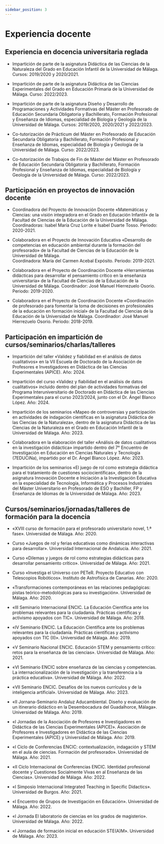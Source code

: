 ```yaml
---
sidebar_position: 3
---
```


# Experiencia docente

## Experiencia en docencia universitaria reglada

- Impartición de parte de la asignatura Didáctica de las Ciencias de la Naturaleza del Grado en Educación Infantil de la Universidad de Málaga. Cursos: 2019/2020 y 2020/2021.

- Impartición de parte de la asignatura Didáctica de las Ciencias Experimentales del Grado en Educación Primaria de la Universidad de Málaga. Curso: 2022/2023.

- Impartición de parte de la asignatura Diseño y Desarrollo de Programaciones y Actividades Formativas del Máster en Profesorado de Educación Secundaria Obligatoria y Bachillerato, Formación Profesional y Enseñanza de Idiomas, especialidad de Biología y Geología de la Universidad de Málaga. Cursos: 2019/2020, 2020/2021 y 2022/2023.

- Co-tutorización de Prácticum del Máster en Profesorado de Educación Secundaria Obligatoria y Bachillerato, Formación Profesional y Enseñanza de Idiomas, especialidad de Biología y Geología de la Universidad de Málaga. Curso: 2022/2023.

- Co-tutorización de Trabajos de Fin de Máster del Máster en Profesorado de Educación Secundaria Obligatoria y Bachillerato, Formación Profesional y Enseñanza de Idiomas, especialidad de Biología y Geología de la Universidad de Málaga. Curso: 2022/2023.

## Participación en proyectos de innovación docente

- Coordinadora del Proyecto de Innovación Docente «Matemáticas y Ciencias: una visión integradora en el Grado en Educación Infantil» de la Facultad de Ciencias de la Educación de la Universidad de Málaga.  
  Coordinadoras: Isabel María Cruz Lorite e Isabel Duarte Tosso. Periodo: 2020-2021.

- Colaboradora en el Proyecto de Innovación Educativa «Desarrollo de competencias en educación ambiental durante la formación del profesorado» de la Facultad de Ciencias de la Educación de la Universidad de Málaga.  
  Coordinadora: María del Carmen Acebal Expósito. Periodo: 2019-2021.

- Colaboradora en el Proyecto de Coordinación Docente «Herramientas didácticas para desarrollar el pensamiento crítico en la enseñanza universitaria» de la Facultad de Ciencias de la Educación de la Universidad de Málaga. Coordinador: José Manuel Hierrezuelo Osorio. Periodo: 2019-2020.

- Colaboradora en el Proyecto de Coordinación Docente «Coordinación de profesorado para fomentar la toma de decisiones en profesionales de la educación en formación inicial» de la Facultad de Ciencias de la Educación de la Universidad de Málaga. Coordinador: José Manuel Hierrezuelo Osorio. Periodo: 2018-2019.

## Participación en impartición de cursos/seminarios/charlas/talleres

- Impartición del taller «Validez y fiabilidad en el análisis de datos cualitativos» en la VII Escuela de Doctorado de la Asociación de Profesores e Investigadores en Didáctica de las Ciencias Experimentales (APICE). Año: 2024.

- Impartición del curso «Validez y fiabilidad en el análisis de datos cualitativos» incluido dentro del plan de actividades formativas del Programa Interuniversitario de Doctorado en Didáctica de las Ciencias Experimentales para el curso 2023/2024, junto con el Dr. Ángel Blanco López. Año: 2024.

- Impartición de los seminarios «Mapeo de controversias y participación en actividades de indagación científicas en la asignatura Didáctica de las Ciencias de la Naturaleza», dentro de la asignatura Didáctica de las Ciencias de la Naturaleza en el Grado en Educación Infantil de la Universidad de Málaga. Año: 2023.

- Colaboradora en la elaboración del taller «Análisis de datos cualitativos en la investigación didáctica» impartido dentro del 7° Encuentro de Investigación en Educación en Ciencias Naturales y Tecnología (7EDUCiNa), impartido por el Dr. Ángel Blanco López. Año: 2023.

- Impartición de los seminarios «El juego de rol como estrategia didáctica para el tratamiento de cuestiones sociocientíficas», dentro de la asignatura Innovación Docente e Iniciación a la Investigación Educativa en la especialidad de Tecnología, Informática y Procesos Industriales del Máster Universitario en Profesorado de ESO y Bachiller, FP y Enseñanza de Idiomas de la Universidad de Málaga. Año: 2023.

## Cursos/seminarios/jornadas/talleres de formación para la docencia

- «XVIII curso de formación para el profesorado universitario novel, 1.ª fase». Universidad de Málaga. Año: 2020.

- Curso «Juegos de rol y ferias educativas como dinámicas interactivas para desarrollar». Universidad Internacional de Andalucía. Año: 2021.

- Curso «Dilemas y juegos de rol como estrategias didácticas para desarrollar pensamiento crítico». Universidad de Málaga. Año: 2021.

- Curso «Investiga el Universo con PETeR. Proyecto Educativo con Telescopios Robóticos». Instituto de Astrofísica de Canarias. Año: 2020.

- «Transformaciones contemporáneas en las relaciones pedagógicas: pistas teórico-metodológicas para su investigación». Universidad de Málaga. Año: 2020.

- «III Seminario Internacional ENCIC. La Educación Científica ante los problemas relevantes para la ciudadanía. Prácticas científicas y activismo apoyados con TIC». Universidad de Málaga. Año: 2018.

- «IV Seminario ENCIC. La Educación Científica ante los problemas relevantes para la ciudadanía. Prácticas científicas y activismo apoyados con TIC (II)». Universidad de Málaga. Año: 2019.

- «V Seminario Nacional ENCIC. Educación STEM y pensamiento crítico: retos para la enseñanza de las ciencias». Universidad de Málaga. Año: 2021.

- «VI Seminario ENCIC sobre enseñanza de las ciencias y competencias. La internacionalización de la investigación y la transferencia a la práctica educativa». Universidad de Málaga. Año: 2022.

- «VII Seminario ENCIC. Desafíos de los nuevos currículos y de la inteligencia artificial». Universidad de Málaga. Año: 2023.

- «II Jornana-Seminario Andaluz Aducambiental. Diseño y evaluación de un itinerario didáctico en la Desembocadura del Guadalhorce, Málaga». Universidad de Málaga. Año: 2019.

- «I Jornadas de la Asociación de Profesores e Investigadores en Didáctica de las Ciencias Experimentales (APICE)». Asociación de Profesores e Investigadores en Didáctica de las Ciencias Experimentales (APICE) y Universidad de Málaga. Año: 2019.

- «I Ciclo de Conferencias ENCIC: contextualización, indagación y STEM en el aula de ciencias. Formación del profesorado». Universidad de Málaga. Año: 2021.

- «II Ciclo Internacional de Conferencias ENCIC. Identidad profesional docente y Cuestiones Socialmente Vivas en al Enseñanza de las Ciencias». Universidad de Málaga. Año: 2022.

- «I Simposio Internacional Integrated Teaching in Specific Didactics». Universidad de Burgos. Año: 2021.

- «I Encuentro de Grupos de Investigación en Educación». Universidad de Málaga. Año: 2022.

- «I Jornada El laboratorio de ciencias en los grados de magisterio». Universidad de Málaga. Año: 2022.

- «I Jornadas de formación inicial en educación STE(A)M». Universidad de Málaga. Año: 2023.

